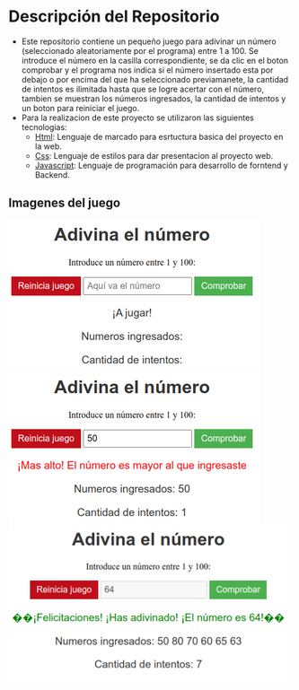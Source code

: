 # Descripción del Repositorio
- Este repositorio contiene un pequeño juego para adivinar un número (seleccionado aleatoriamente por el programa) entre 1 a 100. Se introduce el número en la casilla correspondiente, se da
clic en el boton comprobar y el programa nos indica si el número insertado esta por debajo o por encima del que ha seleccionado previamanete, la cantidad de intentos es ilimitada hasta que se
logre acertar con el número, tambien se muestran los números ingresados, la cantidad de intentos y un boton para reiniciar el juego.
- Para la realizacion de este proyecto se utilizaron las siguientes tecnologias:
  - [Html](https://developer.mozilla.org/es/docs/Web/HTML): Lenguaje de marcado para esrtuctura basica del proyecto en la web.
  - [Css](https://developer.mozilla.org/es/docs/Web/CSS): Lenguaje de estilos para dar presentacion al proyecto web.
  - [Javascript](https://developer.mozilla.org/es/docs/Web/javascript): Lenguaje de programación para desarrollo de forntend y Backend.

## Imagenes del juego
![Imagen 1](./img/img1.png)
![Imagen 2](./img/img2.png)
![Imagen 2](./img/img3.png)
